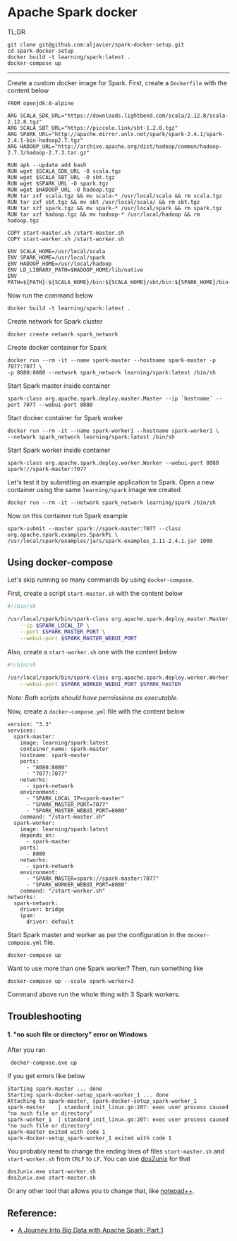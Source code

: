 # Apache Spark docker

TL;DR

```
git clone git@github.com:aljavier/spark-docker-setup.git
cd spark-docker-setup
docker build -t learning/spark:latest .      
docker-compose up
```

---

Create a custom docker image for Spark. First, create a `Dockerfile` with the content below

```
FROM openjdk:8-alpine

ARG SCALA_SDK_URL="https://downloads.lightbend.com/scala/2.12.8/scala-2.12.8.tgz"  
ARG SCALA_SBT_URL="https://piccolo.link/sbt-1.2.8.tgz"
ARG SPARK_URL="http://apache.mirror.anlx.net/spark/spark-2.4.1/spark-2.4.1-bin-hadoop2.7.tgz" 
ARG HADOOP_URL="http://archive.apache.org/dist/hadoop/common/hadoop-2.7.3/hadoop-2.7.3.tar.gz"

RUN apk --update add bash
RUN wget $SCALA_SDK_URL -O scala.tgz 
RUN wget $SCALA_SBT_URL -O sbt.tgz 
RUN wget $SPARK_URL -O spark.tgz 
RUN wget $HADOOP_URL -O hadoop.tgz
RUN tar zxf scala.tgz && mv scala-* /usr/local/scala && rm scala.tgz  
RUN tar zxf sbt.tgz && mv sbt /usr/local/scala/ && rm sbt.tgz 
RUN tar xzf spark.tgz && mv spark-* /usr/local/spark && rm spark.tgz 
RUN tar xzf hadoop.tgz && mv hadoop-* /usr/local/hadoop && rm hadoop.tgz

COPY start-master.sh /start-master.sh
COPY start-worker.sh /start-worker.sh

ENV SCALA_HOME=/usr/local/scala 
ENV SPARK_HOME=/usr/local/spark 
ENV HADOOP_HOME=/usr/local/hadoop
ENV LD_LIBRARY_PATH=$HADOOP_HOME/lib/native
ENV PATH=${PATH}:${SCALA_HOME}/bin:${SCALA_HOME}/sbt/bin:${SPARK_HOME}/bin:${HADOOP_HOME}/bin:${LD_LIBRARY_PATH}
```

Now run the command below

```
docker build -t learning/spark:latest .      
```

Create network for Spark cluster

```
docker create network spark_network
```

Create docker container for Spark
```
docker run --rm -it --name spark-master --hostname spark-master -p 7077:7077 \ 
-p 8080:8080 --network spark_network learning/spark:latest /bin/sh
```

Start Spark master inside container
```
spark-class org.apache.spark.deploy.master.Master --ip `hostname` --port 7077 --webui-port 8080
```

Start docker container for Spark worker
```
docker run --rm -it --name spark-worker1 --hostname spark-worker1 \
--network spark_network learning/spark:latest /bin/sh
```

Start Spark worker inside container
```
spark-class org.apache.spark.deploy.worker.Worker --webui-port 8080 spark://spark-master:7077
```

 Let's test it by submitting an example application to Spark. Open a new container using the same `learning/spark` image we created
```
docker run --rm -it --network spark_network learning/spark /bin/sh  
```

Now on this container run Spark example
```
spark-submit --master spark://spark-master:7077 --class org.apache.spark.examples.SparkPi \
/usr/local/spark/examples/jars/spark-examples_2.11-2.4.1.jar 1000
```

##  Using docker-compose
 
Let's skip running so many commands by using `docker-compose`. 

First, create a script `start-master.sh` with the content below

```bash
#!/bin/sh

/usr/local/spark/bin/spark-class org.apache.spark.deploy.master.Master \
    --ip $SPARK_LOCAL_IP \
    --port $SPARK_MASTER_PORT \
    --webui-port $SPARK_MASTER_WEBUI_PORT
```

Also, create a `start-worker.sh` one with the content below

```bash
#!/bin/sh

/usr/local/spark/bin/spark-class org.apache.spark.deploy.worker.Worker \
    --webui-port $SPARK_WORKER_WEBUI_PORT $SPARK_MASTER
```

*Note: Both scripts should have permissions as executable.*

Now, create a `docker-compose.yml` file with the content below

```
version: "3.3"
services:
  spark-master:
    image: learning/spark:latest
    container_name: spark-master
    hostname: spark-master
    ports:
      - "8080:8080"
      - "7077:7077"
    networks:
      - spark-network
    environment:
      - "SPARK_LOCAL_IP=spark-master"
      - "SPARK_MASTER_PORT=7077"
      - "SPARK_MASTER_WEBUI_PORT=8080"
    command: "/start-master.sh"
  spark-worker:
    image: learning/spark:latest
    depends_on:
      - spark-master
    ports:
      - 8080
    networks:
      - spark-network
    environment:
      - "SPARK_MASTER=spark://spark-master:7077"
      - "SPARK_WORKER_WEBUI_PORT=8080"
    command: "/start-worker.sh"
networks:
  spark-network:
    driver: bridge
    ipam:
      driver: default
```

Start Spark master and worker as per the configuration in the `docker-compose.yml` file.

```
docker-compose up
```

Want to use more than one Spark worker? Then, run something like

```
docker-compose up --scale spark-worker=3
```

Command above run the whole thing with 3 Spark workers.


## Troubleshooting

#### 1. "no such file or directory" error on Windows

After you ran
```
 docker-compose.exe up
```

If you get errors like below
```
Starting spark-master ... done
Starting spark-docker-setup_spark-worker_1 ... done
Attaching to spark-master, spark-docker-setup_spark-worker_1
spark-master    | standard_init_linux.go:207: exec user process caused "no such file or directory"
spark-worker_1  | standard_init_linux.go:207: exec user process caused "no such file or directory"
spark-master exited with code 1
spark-docker-setup_spark-worker_1 exited with code 1
```

You probably need to change the ending lines of files `start-master.sh` and `start-worker.sh` from `CRLF` to `LF`. You can use [dos2unix](https://sourceforge.net/projects/dos2unix/) for that

```
dos2unix.exe start-worker.sh
dos2unix.exe start-master.sh
```

Or any other tool that allows you to change that, like [notepad++](https://stackoverflow.com/a/52665687).

## Reference:

- [A Journey Into Big Data with Apache Spark: Part 1](https://towardsdatascience.com/a-journey-into-big-data-with-apache-spark-part-1-5dfcc2bccdd2)


